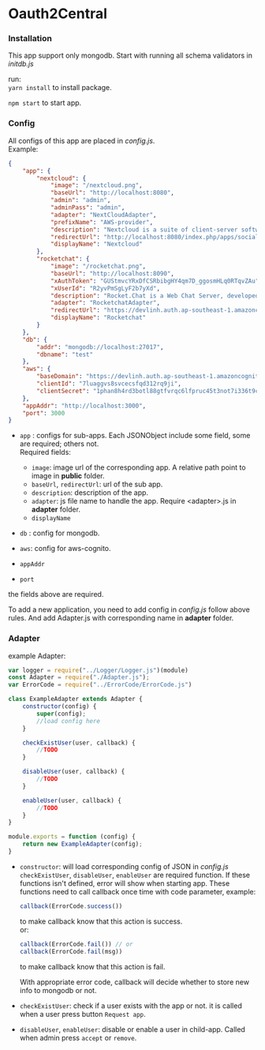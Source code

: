 # Oauth2Central
### Installation
This app support only mongodb. Start with running all schema validators in *initdb.js* 

run:\
`yarn install`
to install package.

`npm start`
to start app.  
### Config
All configs of this app are placed in *config.js*.  
Example:  
```json
{
    "app": {
        "nextcloud": {
            "image": "/nextcloud.png",
            "baseUrl": "http://localhost:8080",
            "admin": "admin",
            "adminPass": "admin",
            "adapter": "NextCloudAdapter",
            "prefixName": "AWS-provider",
            "description": "Nextcloud is a suite of client-server software for creating and using file hosting services.",
            "redirectUrl": "http://localhost:8080/index.php/apps/sociallogin/custom_oauth2/AWS-provider",
            "displayName": "Nextcloud"
        },
        "rocketchat": {
            "image": "/rocketchat.png",
            "baseUrl": "http://localhost:8090",
            "xAuthToken": "GUStmvcYRxDfCSRbibgHY4qm7D_ggosmHLq0RTqvZAu",
            "xUserId": "R2yvPmSgLyF2b7yXd",
            "description": "Rocket.Chat is a Web Chat Server, developed in JavaScript, using the Meteor full stack framework",
            "adapter": "RocketchatAdapter",
            "redirectUrl": "https://devlinh.auth.ap-southeast-1.amazoncognito.com/login?client_id=7n1qffmius0elg6vsoetli5t1g&redirect_uri=http%3A%2F%2Flocalhost%3A8090%2F_oauth%2Fcustomoauth2&response_type=code&state=eyJsb2dpblN0eWxlIjoicmVkaXJlY3QiLCJjcmVkZW50aWFsVG9rZW4iOiJuTmNRdnpuR093czd4VlN6eUN1UHhuUGZCaHczcHNCcHA2LWtkMHJRNVA1IiwiaXNDb3Jkb3ZhIjpmYWxzZSwicmVkaXJlY3RVcmwiOiJodHRwOi8vbG9jYWxob3N0OjgwOTAvaG9tZSJ9&scope=openid",
            "displayName": "Rocketchat"
        }
    },
    "db": {
        "addr": "mongodb://localhost:27017",
        "dbname": "test"
    },
    "aws": {
        "baseDomain": "https://devlinh.auth.ap-southeast-1.amazoncognito.com",
        "clientId": "7luaggvs8svcecsfqd312rq9ji",
        "clientSecret": "1phan8h4rd3botl88gtfvrqc6lfpruc45t3not7i336t9ci7h6tc"
    },
    "appAddr": "http://localhost:3000",
    "port": 3000
}
```

* `app` : configs for sub-apps. Each JSONObject include some field, some are required; others not.  
Required fields:
    * `image`: image url of the corresponding app. A relative path point to image in **public** folder.
    * `baseUrl`, `redirectUrl`: url of the sub app.
    * `description`: description of the app.
    * `adapter`: js file name to handle the app. Require \<adapter\>.js in **adapter** folder.  
    * `displayName` 

* `db` : config for mongodb.  
* `aws`: config for aws-cognito. 
* `appAddr`
* `port`

the fields above are required.

To add a new application, you need to add config in *config.js* follow above rules. And add Adapter.js with corresponding name in **adapter** folder.  

### Adapter
example Adapter:

```javascript
var logger = require("../Logger/Logger.js")(module)
const Adapter = require("./Adapter.js");
var ErrorCode = require("../ErrorCode/ErrorCode.js")

class ExampleAdapter extends Adapter {
    constructor(config) {
        super(config);
        //load config here
    }

    checkExistUser(user, callback) {
        //TODO
    }

    disableUser(user, callback) {
        //TODO
    }

    enableUser(user, callback) {
        //TODO
    }
}

module.exports = function (config) {
    return new ExampleAdapter(config);
}
```

* `constructor`: will load corresponding config of JSON in *config.js*  
`checkExistUser`, `disableUser`, `enableUser` are required function. If these functions isn't defined, error will show when starting app. These functions need to call 
callback once time with code parameter, example: 
    ```javascript 
    callback(ErrorCode.success())
    ```
    to make callback know that this action is success.  
    or: 
    ```javascript 
    callback(ErrorCode.fail()) // or
    callback(ErrorCode.fail(msg))
    ```
    to make callback know that this action is fail.
    
    With appropriate error code, callback will decide whether to store new info to mongodb or not.
* `checkExistUser`: check if a user exists with the app or not. it is called when a user press button `Request app`.
* `disableUser`, `enableUser`: disable or enable a user in child-app. Called when admin press `accept` or `remove`.


